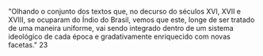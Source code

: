 "Olhando o conjunto dos textos que, no decurso do séculos XVI, XVII e XVIII, se ocuparam do Índio do Brasil, vemos que este, longe de ser tratado de uma maneira uniforme, vai sendo integrado dentro de um sistema ideológico de cada época e gradativamente enriquecido com novas facetas." 23
